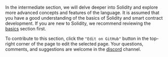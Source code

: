 In the intermediate section, we will delve deeper into Solidity and explore more advanced concepts and features of the language. It is assumed that you have a good understanding of the basics of Solidity and smart contract development. If you are new to Solidity, we recommend reviewing the <a href="../basics/basics.md" target="_blank">basics</a> section first.

To contribute to this section, click the `"Edit on GitHub"` button in the top-right corner of the page to edit the selected page. Your questions, comments, and suggestions are welcome in the <a href="https://discord.gg/qg4qks4aU6" target="_blank">discord</a> channel.